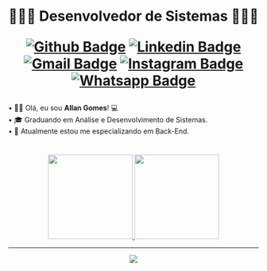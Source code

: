 <h1 class="titulo-principal" align="center">👨🏾‍💻 Desenvolvedor de Sistemas 👨🏾‍💻

<div align="center">
  
  [![Github Badge](https://img.shields.io/badge/-Github-000?style=flat-square&logo=Github&logoColor=white&link=https://github.com/allansgsdev)](https://github.com/allansgsdev)
  [![Linkedin Badge](https://img.shields.io/badge/-LinkedIn-blue?style=flat-square&logo=Linkedin&logoColor=white&link=https://www.linkedin.com/in/allanscgomes/)](https://www.linkedin.com/in/allanscgomes/)
  [![Gmail Badge](https://img.shields.io/badge/-Gmail-c14438?style=flat-square&logo=Gmail&logoColor=white&link=mailto:allanscgomes.dev@gmail.com)](mailto:allanscgomes.dev@gmail.com)
  [![Instagram Badge](https://img.shields.io/badge/Instagram-E4405F?style=flat-square&logo=instagram&logoColor=white&link=https://www.instagram.com/allansgs/)](https://www.instagram.com/allansgs/)
  [![Whatsapp Badge](https://img.shields.io/badge/WhatsApp-25D366?style=flat-square&logo=whatsapp&logoColor=white&link=https://api.whatsapp.com/send?phone=5571993462742)](https://api.whatsapp.com/send?phone=5571993462742)
  
</div>
</h1>

• 👦🏾 Olá, eu sou <strong>Allan Gomes</strong>! :computer: </br>
• 🎓 Graduando em Análise e Desenvolvimento de Sistemas. </br>
• :briefcase: Atualmente estou me especializando em Back-End. <br>
#

<div align="center">
  <a href="https://github.com/allansgsdev">
  <img height="170em" src="https://github-readme-stats.vercel.app/api?username=allansgsdev&show_icons=true&theme=dracula&include_all_commits=true&count_private=true&cache_seconds=1800"/>
  <img height="170em" src="https://github-readme-stats.vercel.app/api/top-langs/?username=allansgsdev&layout=compact&langs_count=7&theme=dracula&cache_seconds=1800"/>
</div>

---

<p align="center">
  <a href="https://skillicons.dev">
    <img src="https://skillicons.dev/icons?i=html,css,js,php,py,c,git,github,arduino,pycharm,androidstudio,notion,discord,pr,ae" />
  </a>
</p>


<!--
**allansgsdev/allansgsdev** is a ✨ _special_ ✨ repository because its `README.md` (this file) appears on your GitHub profile.

Here are some ideas to get you started:

- 🔭 I’m currently working on ...
- 🌱 I’m currently learning ...
- 👯 I’m looking to collaborate on ...
- 🤔 I’m looking for help with ...
- 💬 Ask me about ...
- 📫 How to reach me: ...
- 😄 Pronouns: ...
- ⚡ Fun fact: ...
-->
